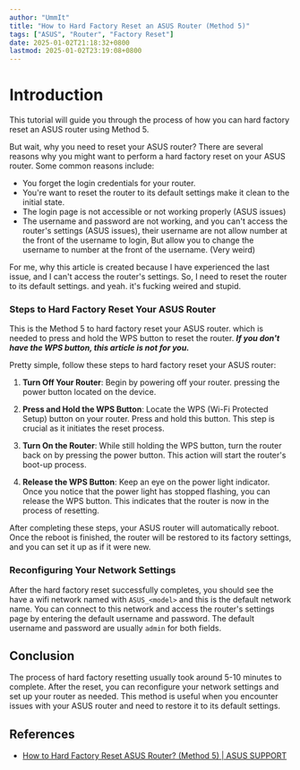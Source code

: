 ```yaml
---
author: "UmmIt"
title: "How to Hard Factory Reset an ASUS Router (Method 5)"
tags: ["ASUS", "Router", "Factory Reset"]
date: 2025-01-02T21:18:32+0800
lastmod: 2025-01-02T23:19:08+0800
---
```


# Introduction

This tutorial will guide you through the process of how you can hard factory reset an ASUS router using Method 5.

But wait, why you need to reset your ASUS router? There are several reasons why you might want to perform a hard factory reset on your ASUS router. Some common reasons include:

- You forget the login credentials for your router.
- You're want to reset the router to its default settings make it clean to the initial state.
- The login page is not accessible or not working properly (ASUS issues)
- The username and password are not working, and you can't access the router's settings (ASUS issues), their username are not allow number at the front of the username to login, But allow you to change the username to number at the front of the username. (Very weird)

For me, why this article is created because I have experienced the last issue, and I can't access the router's settings. So, I need to reset the router to its default settings. and yeah. it's fucking weired and stupid.

### Steps to Hard Factory Reset Your ASUS Router

This is the Method 5 to hard factory reset your ASUS router. which is needed to press and hold the WPS button to reset the router. ***If you don't have the WPS button, this article is not for you.***

Pretty simple, follow these steps to hard factory reset your ASUS router:

1. **Turn Off Your Router**: Begin by powering off your router. pressing the power button located on the device.

2. **Press and Hold the WPS Button**: Locate the WPS (Wi-Fi Protected Setup) button on your router. Press and hold this button. This step is crucial as it initiates the reset process.

3. **Turn On the Router**: While still holding the WPS button, turn the router back on by pressing the power button. This action will start the router's boot-up process.

4. **Release the WPS Button**: Keep an eye on the power light indicator. Once you notice that the power light has stopped flashing, you can release the WPS button. This indicates that the router is now in the process of resetting.

After completing these steps, your ASUS router will automatically reboot. Once the reboot is finished, the router will be restored to its factory settings, and you can set it up as if it were new.

### Reconfiguring Your Network Settings

After the hard factory reset successfully completes, you should see the have a wifi network named with `ASUS_<model>` and this is the default network name. You can connect to this network and access the router's settings page by entering the default username and password. The default username and password are usually `admin` for both fields.

## Conclusion

The process of hard factory resetting usually took around 5-10 minutes to complete. After the reset, you can reconfigure your network settings and set up your router as needed. This method is useful when you encounter issues with your ASUS router and need to restore it to its default settings.

## References

- [How to Hard Factory Reset ASUS Router? (Method 5) | ASUS SUPPORT](https://www.youtube.com/watch?v=RGONeydSKmo)
